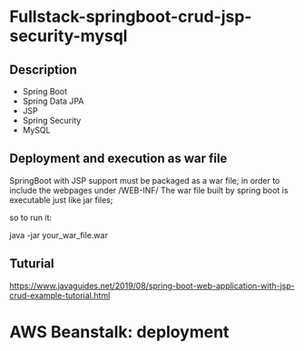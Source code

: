 # Fullstack-springboot-crud-jsp-security-mysql

## Description

- Spring Boot
- Spring Data JPA
- JSP 
- Spring Security
- MySQL

## Deployment and execution as war file
SpringBoot with JSP support must be packaged as a war file; 
in order to include the webpages under /WEB-INF/
The war file built by spring boot is executable just like jar files; 

so to run it:

java -jar your_war_file.war

## Tuturial
https://www.javaguides.net/2019/08/spring-boot-web-application-with-jsp-crud-example-tutorial.html

# AWS Beanstalk: deployment
